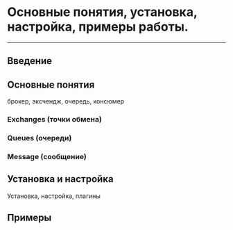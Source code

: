 # Основные понятия, установка, настройка, примеры работы.

---

## Введение

## Основные понятия

брокер, эксчендж, очередь, консюмер

### Exchanges \(точки обмена\)

### Queues \(очереди\)

### Message \(сообщение\)

## Установка и настройка

Установка, настройка, плагины

## Примеры



